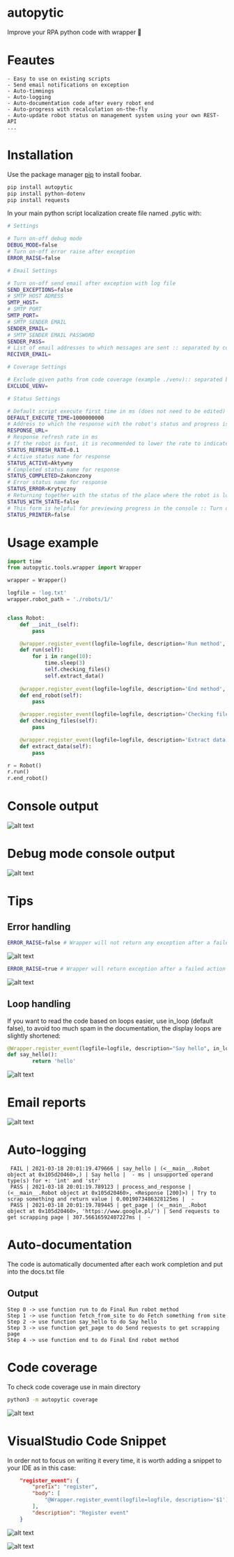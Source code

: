 # autopytic
Improve your RPA python code with wrapper 🤯


# Feautes

```text
- Easy to use on existing scripts
- Send email notifications on exception
- Auto-timmings
- Auto-logging 
- Auto-documentation code after every robot end
- Auto-progress with recalculation on-the-fly
- Auto-update robot status on management system using your own REST-API
...
```


# Installation

Use the package manager [pip](https://pip.pypa.io/en/stable/) to install foobar.

```bash
pip install autopytic
pip install python-dotenv
pip install requests
```
In  your main python script localization create file named .pytic with:

```bash
# Settings

# Turn on-off debug mode
DEBUG_MODE=false
# Turn on-off error raise after exception
ERROR_RAISE=false 

# Email Settings

# Turn on-off send email after exception with log file
SEND_EXCEPTIONS=false
# SMTP HOST ADRESS
SMTP_HOST=
# SMTP PORT
SMTP_PORT=
# SMTP SENDER EMAIL
SENDER_EMAIL=
# SMTP SENDER EMAIL PASSWORD
SENDER_PASS=
# List of email addresses to which messages are sent :: separated by comma
RECIVER_EMAIL=

# Coverage Settings

# Exclude given paths from code coverage (example ./venv):: separated by comma
EXCLUDE_VENV=

# Status Settings

# Default script execute first time in ms (does not need to be edited)
DEFAULT_EXECUTE_TIME=1000000000
# Address to which the response with the robot's status and progress is to be sent
RESPONSE_URL=
# Response refresh rate in ms
# If the robot is fast, it is recommended to lower the rate to indicate status other than 0-100
STATUS_REFRESH_RATE=0.1
# Active status name for response
STATUS_ACTIVE=Aktywny
# Completed status name for response
STATUS_COMPLETED=Zakonczony
# Error status name for response
STATUS_ERROR=Krytyczny
# Returning together with the status of the place where the robot is located
STATUS_WITH_STATE=false
# This form is helpful for previewing progress in the console :: Turn on-off
STATUS_PRINTER=false
```

# Usage example

```python
import time
from autopytic.tools.wrapper import Wrapper

wrapper = Wrapper()

logfile = 'log.txt'
wrapper.robot_path = './robots/1/'


class Robot:
    def __init__(self):
        pass

    @wrapper.register_event(logfile=logfile, description='Run method', start=True)
    def run(self):
        for i in range(10):
            time.sleep(3)
            self.checking_files()
            self.extract_data()
    
    @wrapper.register_event(logfile=logfile, description='End method', end=True)
    def end_robot(self):
        pass

    @wrapper.register_event(logfile=logfile, description='Checking files')
    def checking_files(self):
        pass

    @wrapper.register_event(logfile=logfile, description='Extract data from file')
    def extract_data(self):
        pass

r = Robot()
r.run()
r.end_robot()
```

# Console output
![alt text](https://scontent-frt3-1.xx.fbcdn.net/v/t1.15752-9/162526532_489456259129970_6749466983417023895_n.png?_nc_cat=102&ccb=1-3&_nc_sid=ae9488&_nc_ohc=Ka9SYCl0TGwAX-0sbIX&_nc_ht=scontent-frt3-1.xx&oh=50bcab9310805410040c793846b4ba22&oe=6079EFC9)

# Debug mode console output

![alt text](https://scontent-frx5-1.xx.fbcdn.net/v/t1.15752-9/162138034_490965622313447_943137998617763135_n.png?_nc_cat=110&ccb=1-3&_nc_sid=ae9488&_nc_ohc=qMTae1WzWLkAX8Kc7Vj&_nc_ht=scontent-frx5-1.xx&oh=e0e6526137d2972e8d19137d2fde271a&oe=607A6F45)

# Tips

## Error handling
```bash
ERROR_RAISE=false # Wrapper will not return any exception after a failed action easy to debug step actions
```
![alt text](https://scontent-frx5-1.xx.fbcdn.net/v/t1.15752-9/162112125_491316998918806_8913073512464101177_n.png?_nc_cat=111&ccb=1-3&_nc_sid=ae9488&_nc_ohc=GuyjH5_yyBoAX8p2Woy&_nc_ht=scontent-frx5-1.xx&oh=87ee73ca5134676a47f6121b2fd8a6b0&oe=6079A2CA)

```bash
ERROR_RAISE=true # Wrapper will return exception after a failed action
```

![alt text](https://scontent-frx5-1.xx.fbcdn.net/v/t1.15752-9/162576374_738313917056023_2227397670571772516_n.png?_nc_cat=105&ccb=1-3&_nc_sid=ae9488&_nc_ohc=eduEud5TNk0AX--WKMF&_nc_ht=scontent-frx5-1.xx&oh=cf67ba50d1cc8d78ad4625f86269a92f&oe=607A2BCC)

## Loop handling
If you want to read the code based on loops easier, use in_loop (default false), to avoid too much spam in the documentation, the display loops are slightly shortened:
```python
@Wrapper.register_event(logfile=logfile, description="Say hello", in_loop=True)
def say_hello():
        return 'hello'
```
![alt text](https://scontent-frx5-1.xx.fbcdn.net/v/t1.15752-9/162423911_3598383523622520_6294617938623607163_n.png?_nc_cat=111&ccb=1-3&_nc_sid=ae9488&_nc_ohc=HzMRXPeT1TIAX-10_hh&_nc_ht=scontent-frx5-1.xx&oh=c1e75260535233ec5ec1f933d4d2cff2&oe=607A2DE5)


# Email reports
![alt text](https://scontent.xx.fbcdn.net/v/t1.15752-9/s720x720/162541731_478836726825561_4977739555938880918_n.png?_nc_cat=105&ccb=1-3&_nc_sid=58c789&_nc_ohc=yw-Z-q4xR5YAX-LokyH&_nc_ad=z-m&_nc_cid=0&_nc_ht=scontent.xx&_nc_tp=30&oh=7f5f54d162ea79063398992ff22711c9&oe=6077A881)

# Auto-logging
```text
 FAIL | 2021-03-18 20:01:19.479666 | say_hello | (<__main__.Robot object at 0x105d20460>,) | Say hello |  - ms | unsupported operand type(s) for +: 'int' and 'str' 
 PASS | 2021-03-18 20:01:19.789123 | process_and_response | (<__main__.Robot object at 0x105d20460>, <Response [200]>) | Try to scrap something and return value | 0.0019073486328125ms |  -  
 PASS | 2021-03-18 20:01:19.789445 | get_page | (<__main__.Robot object at 0x105d20460>, 'https://www.google.pl/') | Send requests to get scrapping page | 307.56616592407227ms |  -  
```

# Auto-documentation
The code is automatically documented after each work completion and put into the docs.txt file
## Output

```text
Step 0 -> use function run to do Final Run robot method
Step 1 -> use function fetch_from_site to do Fetch something from site
Step 2 -> use function say_hello to do Say hello
Step 3 -> use function get_page to do Send requests to get scrapping page
Step 4 -> use function end to do Final End robot method

```

# Code coverage
To check code coverage use in main directory
```bash
python3 -m autopytic coverage
```
![alt text](https://scontent-frx5-1.xx.fbcdn.net/v/t1.15752-9/164395601_826109344641414_6244449682530667881_n.png?_nc_cat=111&ccb=1-3&_nc_sid=ae9488&_nc_ohc=Y61eKwbXd6QAX_ZUyFd&_nc_ht=scontent-frx5-1.xx&oh=d23b2418a8b88a48a0a2954449b76895&oe=607F703B)

# VisualStudio Code Snippet
In order not to focus on writing it every time, it is worth adding a snippet to your IDE as in this case:
```json
	"register_event": {
		"prefix": "register",
		"body": [
			"@Wrapper.register_event(logfile=logfile, description='$1')"
		],
		"description": "Register event"
	}
```

![alt text](https://scontent-frt3-1.xx.fbcdn.net/v/t1.15752-9/164674548_784424118854973_357628764616796429_n.png?_nc_cat=108&ccb=1-3&_nc_sid=ae9488&_nc_ohc=L38QmFfZUiwAX8jErDQ&_nc_ht=scontent-frt3-1.xx&oh=46ab422716a8d34d4817683fa58c06f1&oe=607FA96E)


![alt text](https://scontent-frt3-2.xx.fbcdn.net/v/t1.15752-9/164489503_168141625135466_263825998897416945_n.png?_nc_cat=103&ccb=1-3&_nc_sid=ae9488&_nc_ohc=DgPw2WAC9nwAX8ejhqE&_nc_ht=scontent-frt3-2.xx&oh=1fd939672ba7e8d7b55aea7b22e5b926&oe=607FABE3)













